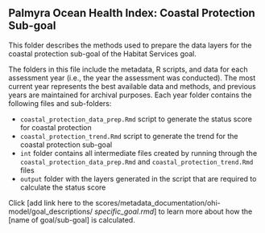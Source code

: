 ## Palmyra Ocean Health Index: Coastal Protection Sub-goal 

This folder describes the methods used to prepare the data layers for the coastal protection sub-goal of the Habitat Services goal. 

The folders in this file include the metadata, R scripts, and data for each assessment year (i.e., the year the assessment was conducted). The most current year represents the best available data and methods, and previous years are maintained for archival purposes. Each year folder contains the following files and sub-folders:  

- `coastal_protection_data_prep.Rmd` script to generate the status score for coastal protection      
- `coastal_protection_trend.Rmd` script to generate the trend for the coastal protection sub-goal   
- `int` folder contains all intermediate files created by running through the `coastal_protection_data_prep.Rmd` and `coastal_protection_trend.Rmd` files      
- `output` folder with the layers generated in the script that are required to calculate the status score    

Click [add link here to the scores/metadata_documentation/ohi-model/goal_descriptions/ *specific_goal.rmd*] to learn more about how the [name of goal/sub-goal] is calculated. 





